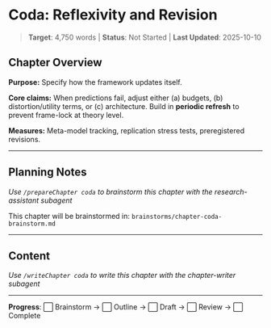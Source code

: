 # Coda: Reflexivity and Revision

> **Target**: 4,750 words | **Status**: Not Started | **Last Updated**: 2025-10-10

## Chapter Overview

**Purpose:** Specify how the framework updates itself.

**Core claims:** When predictions fail, adjust either (a) budgets, (b) distortion/utility terms, or (c) architecture. Build in **periodic refresh** to prevent frame-lock at theory level.

**Measures:** Meta-model tracking, replication stress tests, preregistered revisions.

---

## Planning Notes

*Use `/prepareChapter coda` to brainstorm this chapter with the research-assistant subagent*

This chapter will be brainstormed in: `brainstorms/chapter-coda-brainstorm.md`

---

## Content

*Use `/writeChapter coda` to write this chapter with the chapter-writer subagent*

---

**Progress**: ⬜ Brainstorm → ⬜ Outline → ⬜ Draft → ⬜ Review → ⬜ Complete

<script src="https://hypothes.is/embed.js" async></script>

